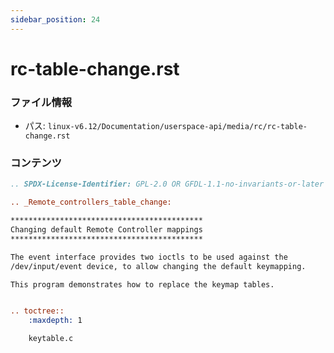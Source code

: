 ```yaml
---
sidebar_position: 24
---
```

# rc-table-change.rst

### ファイル情報

- パス: `linux-v6.12/Documentation/userspace-api/media/rc/rc-table-change.rst`

### コンテンツ

```rst
.. SPDX-License-Identifier: GPL-2.0 OR GFDL-1.1-no-invariants-or-later

.. _Remote_controllers_table_change:

*******************************************
Changing default Remote Controller mappings
*******************************************

The event interface provides two ioctls to be used against the
/dev/input/event device, to allow changing the default keymapping.

This program demonstrates how to replace the keymap tables.


.. toctree::
    :maxdepth: 1

    keytable.c

```
